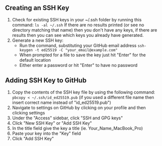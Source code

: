## Creating an SSH Key

1. Check for existing SSH keys in your ~/.ssh folder by running this command:
```ls -al ~/.ssh```
If there are no results printed (or see no directory matching that name) then you
don't have any keys, if there are results then you can see which keys you already have generated.
2. Generate a new SSH key:
    - Run the command, substituting your GitHub email address
    ```ssh-keygen -t ed25519 -C "your_email@example.com"``` 
    - When prompted for a file to save the key just hit "Enter" for the default location
    - Either enter a password or hit "Enter" to have no password

## Adding SSH Key to GitHub

1. Copy the contents of the SSH key file by using the following command:
```pbcopy < ~/.ssh/id_ed25519.pub``` (if you used a different file name then insert correct name 
instead of "id_ed25519.pub")
2. Navigate to settings on GitHub by clicking on your profile and then clicking settings
3. Under the "Access" sidebar, click "SSH and GPG keys"
4. Click "New SSH Key" or "Add SSH Key"
5. In the title field give the key a title (ie. Your_Name_MacBook_Pro)
6. Paste your key into the "Key" field
7. Click "Add SSH Key"
